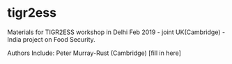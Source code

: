 # tigr2ess
Materials for TIGR2ESS workshop in Delhi Feb 2019 - joint UK(Cambridge) - India project on Food Security.

Authors Include:
Peter Murray-Rust (Cambridge)
[fill in here]
